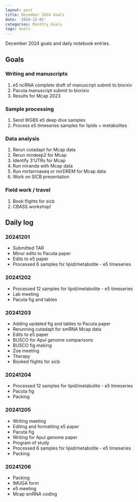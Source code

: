 ```yaml
---
layout: post
title: December 2024 Goals
date: '2024-12-01'
categories: Monthly_Goals
tags: Goals
---
```


December 2024 goals and daily notebook entries.

## Goals  

### Writing and manuscripts 

1. e5 ncRNA complete draft of manuscript submit to biorxiv 
2. Pacuta manuscript submit to biorixiv
3. Results for Mcap 2023 

### Sample processing

1. Send WGBS e5 deep dive samples 
2. Process e5 timeseries samples for lipids + metabolites 

### Data analysis

1. Rerun cutadapt for Mcap data 
2. Rerun mirdeep2 for Mcap 
3. Identify 3'UTRs for Mcap
4. Run miranda with Mcap data
5. Run mirtarrnaseq or mirDREM for Mcap data
6. Work on SICB presentation

### Field work / travel 

1. Book flights for sicb 
2. CBASS workshop!

## Daily log 

### 20241201

- Submitted TAR 
- Minor edits to Pacuta paper 
- Edits to e5 paper 
- Processed 6 samples for lipid/metabolite - e5 timeseries 

### 20241202

- Processed 12 samples for lipid/metabolite - e5 timeseries 
- Lab meeting 
- Pacuta fig and tables 

### 20241203

- Adding updated fig and tables to Pacuta paper 
- Rerunning cutadapt for smRNA Mcap data 
- Edits to e5 paper 
- BUSCO for Apul genome comparisons 
- BUSCO fig making 
- Zoe meeting 
- Therapy 
- Booked flights for sicb

### 20241204

- Processed 12 samples for lipid/metabolite - e5 timeseries 
- Pacuta fig
- Packing 

### 20241205

- Writing meeting 
- Editing and formatting e5 paper 
- Pacuta fig 
- Writing for Apul genome paper 
- Program of study 
- Processed 6 samples for lipid/metabolite - e5 timeseries 
- Packing 

### 20241206 

- Packing 
- IMUGA form 
- e5 meeting 
- Mcap smRNA coding 


